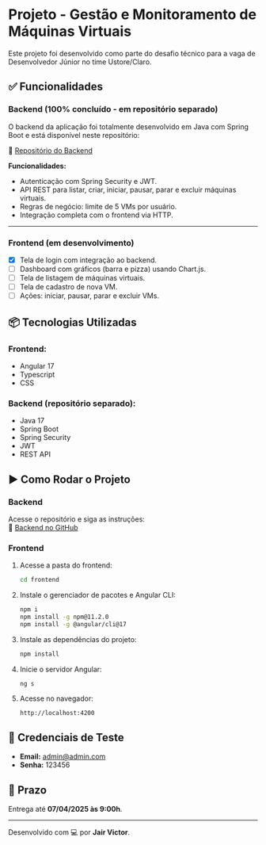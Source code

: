 # Projeto - Gestão e Monitoramento de Máquinas Virtuais

Este projeto foi desenvolvido como parte do desafio técnico para a vaga de Desenvolvedor Júnior no time Ustore/Claro.

## ✅ Funcionalidades

### Backend (100% concluído - em repositório separado)

O backend da aplicação foi totalmente desenvolvido em Java com Spring Boot e está disponível neste repositório:

🔗 [Repositório do Backend](https://github.com/usuario/backend-vm-monitoramento) <!-- substitua pelo link real -->

**Funcionalidades:**
- Autenticação com Spring Security e JWT.
- API REST para listar, criar, iniciar, pausar, parar e excluir máquinas virtuais.
- Regras de negócio: limite de 5 VMs por usuário.
- Integração completa com o frontend via HTTP.

---

### Frontend (em desenvolvimento)

- [x] Tela de login com integração ao backend.
- [ ] Dashboard com gráficos (barra e pizza) usando Chart.js.
- [ ] Tela de listagem de máquinas virtuais.
- [ ] Tela de cadastro de nova VM.
- [ ] Ações: iniciar, pausar, parar e excluir VMs.

## 📦 Tecnologias Utilizadas

### Frontend:
- Angular 17
- Typescript
- CSS

### Backend (repositório separado):
- Java 17
- Spring Boot
- Spring Security
- JWT
- REST API

## ▶️ Como Rodar o Projeto

### Backend
Acesse o repositório e siga as instruções:  
🔗 [Backend no GitHub](https://github.com/JairAssisDev/Vmmanagement)

### Frontend

1. Acesse a pasta do frontend:
   ```bash
   cd frontend
   ```

2. Instale o gerenciador de pacotes e Angular CLI:
   ```bash
   npm i
   npm install -g npm@11.2.0
   npm install -g @angular/cli@17
   ```

3. Instale as dependências do projeto:
   ```bash
   npm install
   ```

4. Inicie o servidor Angular:
   ```bash
   ng s
   ```

5. Acesse no navegador:
   ```
   http://localhost:4200
   ```

## 🧪 Credenciais de Teste

- **Email:** admin@admin.com  
- **Senha:** 123456

## 📅 Prazo

Entrega até **07/04/2025 às 9:00h**.

---

Desenvolvido com 💻 por **Jair Victor**.

